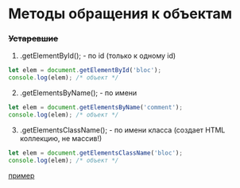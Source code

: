 # Методы обращения к объектам

### ~~Устаревшие~~

1. .getElementById(); - по id (только к одному id)  
```javascript
let elem = document.getElementById('bloc');
console.log(elem); /* объект */
```
2. .getElementsByName(); - по имени
```javascript
let elem = document.getElementsByName('comment');
console.log(elem); /* объект */
```
3. .getElementsClassName(); - по имени класса (создает HTML коллекцию, не массив!)
```javascript
let elem = document.getElementsClassName('bloc');
console.log(elem); /* объект */
```
[пример](---)